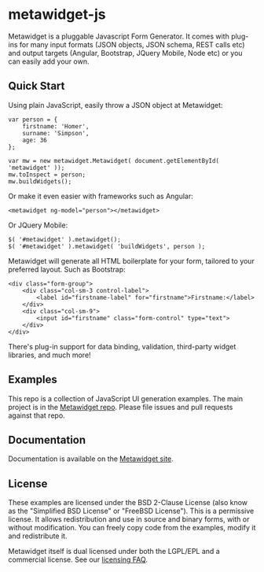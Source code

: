 # metawidget-js

Metawidget is a pluggable Javascript Form Generator. It comes with plug-ins for many input formats
(JSON objects, JSON schema, REST calls etc) and output targets (Angular, Bootstrap, JQuery Mobile, Node etc)
or you can easily add your own.

## Quick Start

Using plain JavaScript, easily throw a JSON object at Metawidget:

    var person = {
        firstname: 'Homer',
        surname: 'Simpson',
        age: 36
    };

    var mw = new metawidget.Metawidget( document.getElementById( 'metawidget' ));
    mw.toInspect = person;
    mw.buildWidgets();

Or make it even easier with frameworks such as Angular:

    <metawidget ng-model="person"></metawidget>

Or JQuery Mobile:

    $( '#metawidget' ).metawidget();
    $( '#metawidget' ).metawidget( 'buildWidgets', person );
    
Metawidget will generate all HTML boilerplate for your form, tailored to your preferred layout. Such as Bootstrap:

    <div class="form-group">
        <div class="col-sm-3 control-label">
            <label id="firstname-label" for="firstname">Firstname:</label>
        </div>
        <div class="col-sm-9">
            <input id="firstname" class="form-control" type="text">
        </div>
    </div>
    
There's plug-in support for data binding, validation, third-party widget libraries, and much more! 

## Examples

This repo is a collection of JavaScript UI generation examples. The main project is in the
[Metawidget repo](https://github.com/metawidget/metawidget). Please file issues and pull requests against that repo.

## Documentation

Documentation is available on the [Metawidget site](http://metawidget.org/).

## License

These examples are licensed under the BSD 2-Clause License (also know as the "Simplified BSD License"
or "FreeBSD License"). This is a permissive license. It allows redistribution and use in source and
binary forms, with or without modification. You can freely copy code from the examples, modify it and
redistribute it.

Metawidget itself is dual licensed under both the LGPL/EPL and a commercial license. See our
[licensing FAQ](http://metawidget.org/doc/faq/licensing.php).
